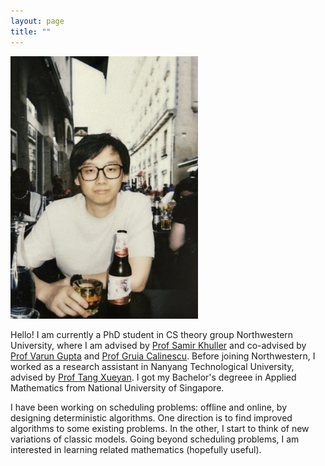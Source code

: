 ```yaml
---
layout: page   
title: ""
---
```

<img src="mzf.jpg" width="300">

Hello! I am currently a PhD student in CS theory group Northwestern University, where I am advised by [Prof Samir Khuller](https://www.samirkhuller.com/) and co-advised by [Prof Varun Gupta](https://www.varungupta.info/) and [Prof Gruia Calinescu](http://www.cs.iit.edu/~calinesc/). 
Before joining Northwestern, I worked as a research assistant in Nanyang Technological University, advised by [Prof Tang Xueyan](https://personal.ntu.edu.sg/asxytang/). 
I got my Bachelor's degreee in Applied Mathematics from National University of Singapore. 

I have been working on scheduling problems: offline and online, by designing deterministic algorithms. One direction is to find improved algorithms to some existing problems. In the other, I start to think of new variations of classic models. Going beyond scheduling problems, I am interested in learning related mathematics (hopefully useful). 
